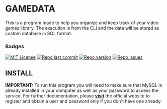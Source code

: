 # GAMEDATA
This is a program made to help you organize and keep track of your video games library. The execution is from the CLI 
and the data will be stored as custom database in SQL format.

### Badges
[![MIT License](https://img.shields.io/badge/License-MIT-blue)](https://github.com/ca2los/gamedata/blob/main/LICENSE)
[![Repo last commit](https://img.shields.io/badge/Last%20Commit-September%2030,%202021-blue)]()
[![Repo version](https://img.shields.io/badge/Version-2.0-blue)]()
[![Repo Issues](https://img.shields.io/badge/Issues-0-red)]()

## INSTALL
**IMPORTANT:** To run this program you will need to make sure that MySQL is already installed in your computer as well 
as your password to access the service. For further documentation, please [**visit**](https://dev.mysql.com/doc/) the 
official website to register and obtain a user and password only if you don't have one already.

